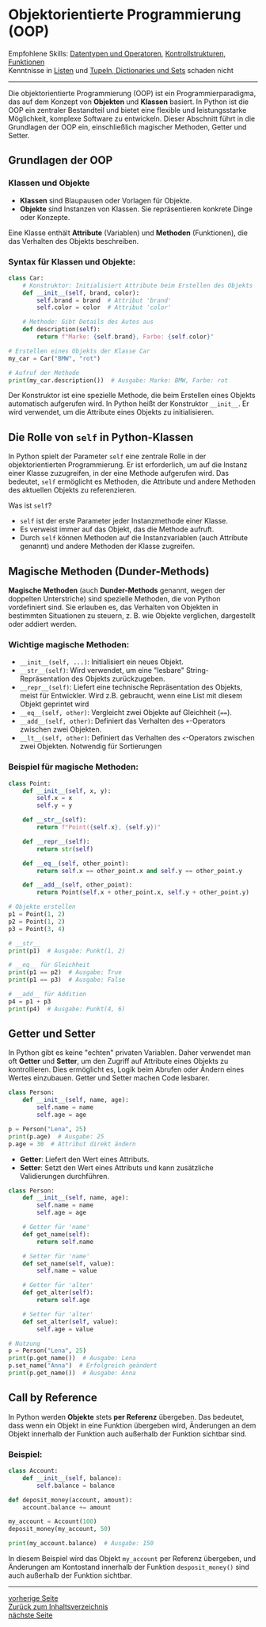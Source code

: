 # Objektorientierte Programmierung (OOP)

Empfohlene Skills: [Datentypen und Operatoren](01_datentypen_operationen.md), [Kontrollstrukturen](02_kontrollstrukturen.md),
[Funktionen](09_funktionen.md)  
Kenntnisse in [Listen](04_listen.md) und [Tupeln, Dictionaries und Sets](13_tupel_dictionaries_sets.md) schaden nicht

---

Die objektorientierte Programmierung (OOP) ist ein Programmierparadigma, das auf dem Konzept von **Objekten** und **Klassen** 
basiert. In Python ist die OOP ein zentraler Bestandteil und bietet eine flexible und leistungsstarke Möglichkeit, 
komplexe Software zu entwickeln. Dieser Abschnitt führt in die Grundlagen der OOP ein, einschließlich magischer Methoden, Getter und Setter.


## Grundlagen der OOP

### Klassen und Objekte

- **Klassen** sind Blaupausen oder Vorlagen für Objekte.
- **Objekte** sind Instanzen von Klassen. Sie repräsentieren konkrete Dinge oder Konzepte.

Eine Klasse enthält **Attribute** (Variablen) und **Methoden** (Funktionen), die das Verhalten des Objekts beschreiben.

### Syntax für Klassen und Objekte:

```python
class Car:
    # Konstruktor: Initialisiert Attribute beim Erstellen des Objekts
    def __init__(self, brand, color):
        self.brand = brand  # Attribut 'brand'
        self.color = color  # Attribut 'color'

    # Methode: Gibt Details des Autos aus
    def description(self):
        return f"Marke: {self.brand}, Farbe: {self.color}"

# Erstellen eines Objekts der Klasse Car
my_car = Car("BMW", "rot")

# Aufruf der Methode
print(my_car.description())  # Ausgabe: Marke: BMW, Farbe: rot
```

Der Konstruktor ist eine spezielle Methode, die beim Erstellen eines Objekts automatisch aufgerufen wird. In Python heißt 
der Konstruktor `__init__`. Er wird verwendet, um die Attribute eines Objekts zu initialisieren.


## Die Rolle von `self` in Python-Klassen

In Python spielt der Parameter `self` eine zentrale Rolle in der objektorientierten Programmierung. Er ist erforderlich, 
um auf die Instanz einer Klasse zuzugreifen, in der eine Methode aufgerufen wird. Das bedeutet, `self` ermöglicht es Methoden, 
die Attribute und andere Methoden des aktuellen Objekts zu referenzieren.

Was ist `self`?

- `self` ist der erste Parameter jeder Instanzmethode einer Klasse.
- Es verweist immer auf das Objekt, das die Methode aufruft.
- Durch `self` können Methoden auf die Instanzvariablen (auch Attribute genannt) und andere Methoden der Klasse zugreifen.


## Magische Methoden (Dunder-Methods)

**Magische Methoden** (auch **Dunder-Methods** genannt, wegen der doppelten Unterstriche) sind spezielle Methoden, 
die von Python vordefiniert sind. Sie erlauben es, das Verhalten von Objekten in bestimmten Situationen zu steuern, 
z. B. wie Objekte verglichen, dargestellt oder addiert werden.

### Wichtige magische Methoden:

- `__init__(self, ...)`: Initialisiert ein neues Objekt.
- `__str__(self)`: Wird verwendet, um eine "lesbare" String-Repräsentation des Objekts zurückzugeben.
- `__repr__(self)`: Liefert eine technische Repräsentation des Objekts, meist für Entwickler. Wird z.B. gebraucht, wenn eine List mit diesem Objekt geprintet wird
- `__eq__(self, other)`: Vergleicht zwei Objekte auf Gleichheit (`==`).
- `__add__(self, other)`: Definiert das Verhalten des `+`-Operators zwischen zwei Objekten.
- `__lt__(self, other)`: Definiert das Verhalten des `<`-Operators zwischen zwei Objekten. Notwendig für Sortierungen
  
### Beispiel für magische Methoden:

```python
class Point:
    def __init__(self, x, y):
        self.x = x
        self.y = y

    def __str__(self):
        return f"Point({self.x}, {self.y})"

    def __repr__(self):
        return str(self)

    def __eq__(self, other_point):
        return self.x == other_point.x and self.y == other_point.y

    def __add__(self, other_point):
        return Point(self.x + other_point.x, self.y + other_point.y)

# Objekte erstellen
p1 = Point(1, 2)
p2 = Point(1, 2)
p3 = Point(3, 4)

# __str__
print(p1)  # Ausgabe: Punkt(1, 2)

# __eq__ für Gleichheit
print(p1 == p2)  # Ausgabe: True
print(p1 == p3)  # Ausgabe: False

# __add__ für Addition
p4 = p1 + p3
print(p4)  # Ausgabe: Punkt(4, 6)
```


## Getter und Setter

In Python gibt es keine "echten" privaten Variablen. Daher verwendet man oft **Getter** und **Setter**, um 
den Zugriff auf Attribute eines Objekts zu kontrollieren. Dies ermöglicht es, Logik beim Abrufen oder Ändern eines Wertes einzubauen.
Getter und Setter machen Code lesbarer.


```python
class Person:
    def __init__(self, name, age):
        self.name = name
        self.age = age

p = Person("Lena", 25)
print(p.age)  # Ausgabe: 25
p.age = 30  # Attribut direkt ändern
```

- **Getter**: Liefert den Wert eines Attributs.
- **Setter**: Setzt den Wert eines Attributs und kann zusätzliche Validierungen durchführen.

```python
class Person:
    def __init__(self, name, age):
        self.name = name
        self.age = age

    # Getter für 'name'
    def get_name(self):
        return self.name

    # Setter für 'name'
    def set_name(self, value):
        self.name = value

    # Getter für 'alter'
    def get_alter(self):
        return self.age

    # Setter für 'alter'
    def set_alter(self, value):
        self.age = value

# Nutzung
p = Person("Lena", 25)
print(p.get_name())  # Ausgabe: Lena
p.set_name("Anna")  # Erfolgreich geändert
print(p.get_name())  # Ausgabe: Anna
```


## Call by Reference

In Python werden **Objekte** stets **per Referenz** übergeben. Das bedeutet, dass wenn ein Objekt in eine Funktion 
übergeben wird, Änderungen an dem Objekt innerhalb der Funktion auch außerhalb der Funktion sichtbar sind.

### Beispiel:

```python
class Account:
    def __init__(self, balance):
        self.balance = balance

def deposit_money(account, amount):
    account.balance += amount

my_account = Account(100)
deposit_money(my_account, 50)

print(my_account.balance)  # Ausgabe: 150
```

In diesem Beispiel wird das Objekt `my_account` per Referenz übergeben, und Änderungen am Kontostand innerhalb der 
Funktion `desposit_money()` sind auch außerhalb der Funktion sichtbar.

---

[vorherige Seite](15_breitensuche.md)  
[Zurück zum Inhaltsverzeichnis](00_inhaltsverzeichnis.md)  
[nächste Seite](17_vererbung.md)
